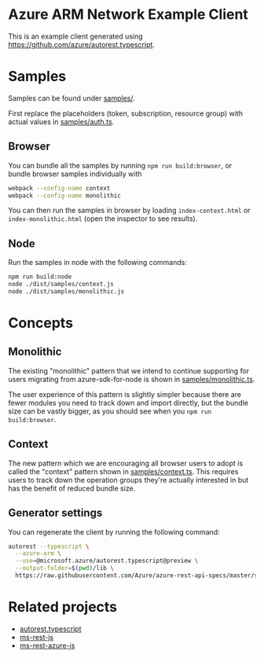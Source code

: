 # Azure ARM Network Example Client
This is an example client generated using https://github.com/azure/autorest.typescript.

# Samples

Samples can be found under [samples/](samples/).

First replace the placeholders (token, subscription, resource group) with actual values in [samples/auth.ts](samples/auth.ts).

## Browser

You can bundle all the samples by running `npm run build:browser`, or bundle browser samples individually with

```sh
webpack --config-name context
webpack --config-name monolithic
```

You can then run the samples in browser by loading `index-context.html` or `index-monolithic.html` (open the inspector to see results).

## Node
Run the samples in node with the following commands:
```sh
npm run build:node
node ./dist/samples/context.js
node ./dist/samples/monolithic.js
```

# Concepts

## Monolithic
The existing "monolithic" pattern that we intend to continue supporting for users migrating from azure-sdk-for-node is shown in [samples/monolithic.ts](samples/monolithic.ts).

The user experience of this pattern is slightly simpler because there are fewer modules you need to track down and import directly, but the bundle size can be vastly bigger, as you should see when you `npm run build:browser`.

## Context
The new pattern which we are encouraging all browser users to adopt is called the "context" pattern shown in [samples/context.ts](samples/context.ts). This requires users to track down the operation groups they're actually interested in but has the benefit of reduced bundle size.

## Generator settings

You can regenerate the client by running the following command:
```sh
autorest --typescript \
  --azure-arm \
  --use=@microsoft.azure/autorest.typescript@preview \
  --output-folder=$(pwd)/lib \
  https://raw.githubusercontent.com/Azure/azure-rest-api-specs/master/specification/network/resource-manager/readme.md
```

# Related projects
 - [autorest.typescript](https://github.com/Azure/autorest.typescript)
 - [ms-rest-js](https://github.com/Azure/ms-rest-js)
 - [ms-rest-azure-js](https://github.com/Azure/ms-rest-azure-js)
